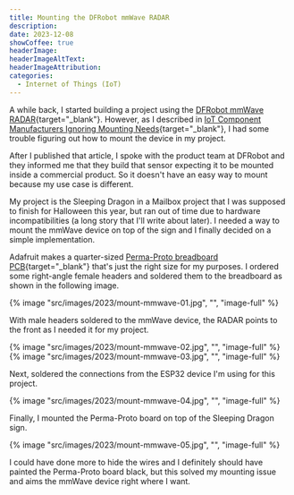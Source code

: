```yaml
---
title: Mounting the DFRobot mmWave RADAR
description: 
date: 2023-12-08
showCoffee: true
headerImage: 
headerImageAltText: 
headerImageAttribution: 
categories:
  - Internet of Things (IoT)
---
```


A while back, I started building a project using the [DFRobot mmWave RADAR](/posts/2023/dfrobot-mmwave-radar/){target="_blank"}. However, as I described in [IoT Component Manufacturers Ignoring Mounting Needs](/posts/2023/iot-component-mounting/){target="_blank"}, I had some trouble figuring out how to mount the device in my project. 

After I published that article, I spoke with the product team at DFRobot and they informed me that they build that sensor expecting it to be mounted inside a commercial product. So it doesn't have an easy way to mount because my use case is different.

My project is the Sleeping Dragon in a Mailbox project that I was supposed to finish for Halloween this year, but ran out of time due to hardware incompatibilities (a long story that I'll write about later). I needed a way to mount the mmWave device on top of the sign and I finally decided on a simple implementation.

Adafruit makes a quarter-sized [Perma-Proto breadboard PCB](https://adafruit.com/product/1608){target="_blank"} that's just the right size for my purposes. I ordered some right-angle female headers and soldered them to the breadboard as shown in the following image.

{% image "src/images/2023/mount-mmwave-01.jpg", "", "image-full" %}

With male headers soldered to the mmWave device, the RADAR points to the front as I needed it for my project.

{% image "src/images/2023/mount-mmwave-02.jpg", "", "image-full" %}
{% image "src/images/2023/mount-mmwave-03.jpg", "", "image-full" %}

Next, soldered the connections from the ESP32 device I'm using for this project.

{% image "src/images/2023/mount-mmwave-04.jpg", "", "image-full" %}

Finally, I mounted the Perma-Proto board on top of the Sleeping Dragon sign.

{% image "src/images/2023/mount-mmwave-05.jpg", "", "image-full" %}

I could have done more to hide the wires and I definitely should have painted the Perma-Proto board black, but this solved my mounting issue and aims the mmWave device right where I want.
